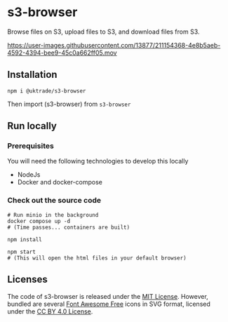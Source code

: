 # s3-browser

Browse files on S3, upload files to S3, and download files from S3.

https://user-images.githubusercontent.com/13877/211154368-4e8b5aeb-4592-4394-bee9-45c0a662ff05.mov


## Installation

```shell
npm i @uktrade/s3-browser
```

Then import (s3-browser) from `s3-browser`


## Run locally

### Prerequisites

You will need the following technologies to develop this locally

- NodeJs
- Docker and docker-compose

### Check out the source code

```shell
# Run minio in the background
docker compose up -d
# (Time passes... containers are built)

npm install

npm start
# (This will open the html files in your default browser)
````


## Licenses

The code of s3-browser is released under the [MIT License](./LICENSE). However, bundled are several [Font Awesome Free](https://fontawesome.com/license/free) icons in SVG format, licensed under the [CC BY 4.0 License](https://creativecommons.org/licenses/by/4.0/).
